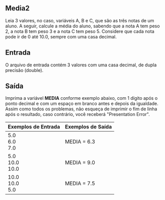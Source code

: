 ## Media2

Leia 3 valores, no caso, variáveis A, B e C, que são as três notas de um aluno. A seguir, calcule a média do aluno, sabendo que a nota A tem peso 2, a nota B tem peso 3 e a nota C tem peso 5. Considere que cada nota pode ir de 0 até 10.0, sempre com uma casa decimal.

## Entrada

O arquivo de entrada contém 3 valores com uma casa decimal, de dupla precisão (double).

## Saída

Imprima a variável **MEDIA** conforme exemplo abaixo, com 1 dígito após o ponto decimal e com um espaço em branco antes e depois da igualdade. Assim como todos os problemas, não esqueça de imprimir o fim de linha após o resultado, caso contrário, você receberá "Presentation Error".

 

| Exemplos de Entrada       | Exemplos de Saída |
| ------------------------- | ----------------- |
| 5.0 <br />6.0 <br />7.0   | MEDIA = 6.3       |
| 5.0 <br />10.0 <br />10.0 | MEDIA = 9.0       |
| 10.0 <br />10.0 <br />5.0 | MEDIA = 7.5       |